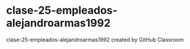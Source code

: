 # clase-25-empleados-alejandroarmas1992
clase-25-empleados-alejandroarmas1992 created by GitHub Classroom
